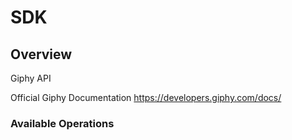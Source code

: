 # SDK

## Overview

Giphy API

Official Giphy Documentation
<https://developers.giphy.com/docs/>
### Available Operations

